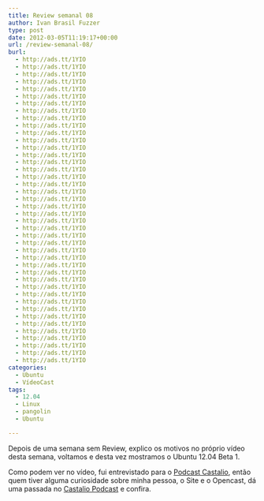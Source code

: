 ```yaml
---
title: Review semanal 08
author: Ivan Brasil Fuzzer
type: post
date: 2012-03-05T11:19:17+00:00
url: /review-semanal-08/
burl:
  - http://ads.tt/1YIO
  - http://ads.tt/1YIO
  - http://ads.tt/1YIO
  - http://ads.tt/1YIO
  - http://ads.tt/1YIO
  - http://ads.tt/1YIO
  - http://ads.tt/1YIO
  - http://ads.tt/1YIO
  - http://ads.tt/1YIO
  - http://ads.tt/1YIO
  - http://ads.tt/1YIO
  - http://ads.tt/1YIO
  - http://ads.tt/1YIO
  - http://ads.tt/1YIO
  - http://ads.tt/1YIO
  - http://ads.tt/1YIO
  - http://ads.tt/1YIO
  - http://ads.tt/1YIO
  - http://ads.tt/1YIO
  - http://ads.tt/1YIO
  - http://ads.tt/1YIO
  - http://ads.tt/1YIO
  - http://ads.tt/1YIO
  - http://ads.tt/1YIO
  - http://ads.tt/1YIO
  - http://ads.tt/1YIO
  - http://ads.tt/1YIO
  - http://ads.tt/1YIO
  - http://ads.tt/1YIO
  - http://ads.tt/1YIO
  - http://ads.tt/1YIO
  - http://ads.tt/1YIO
  - http://ads.tt/1YIO
  - http://ads.tt/1YIO
  - http://ads.tt/1YIO
  - http://ads.tt/1YIO
  - http://ads.tt/1YIO
  - http://ads.tt/1YIO
  - http://ads.tt/1YIO
  - http://ads.tt/1YIO
  - http://ads.tt/1YIO
  - http://ads.tt/1YIO
categories:
  - Ubuntu
  - VídeoCast
tags:
  - 12.04
  - Linux
  - pangolin
  - Ubuntu

---
```

Depois de uma semana sem Review, explico os motivos no próprio vídeo desta semana, voltamos e desta vez mostramos o Ubuntu 12.04 Beta 1.

<p style="text-align: center;">
</p>

Como podem ver no vídeo, fui entrevistado para o [Podcast Castalio][1], então quem tiver alguma curiosidade sobre minha pessoa, o Site e o Opencast, dá uma passada no [Castalio Podcast][1] e confira.

 [1]: http://www.castalio.info